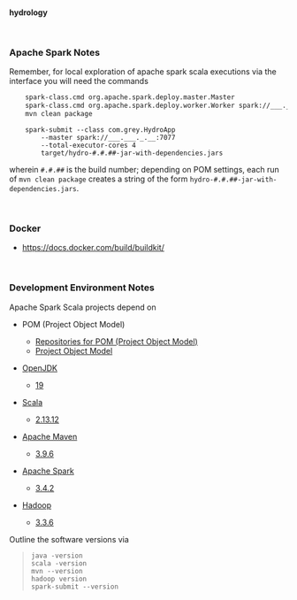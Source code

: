 <br>

**hydrology**

<br>

### Apache Spark Notes

Remember, for local exploration of apache spark scala executions via the interface you will need the commands

```bash
    spark-class.cmd org.apache.spark.deploy.master.Master
    spark-class.cmd org.apache.spark.deploy.worker.Worker spark://___.___._.__:7077
    mvn clean package
```


```shell
    spark-submit --class com.grey.HydroApp 
        --master spark://___.___._.__:7077 
        --total-executor-cores 4 
        target/hydro-#.#.##-jar-with-dependencies.jars
```

wherein `#.#.##` is the build number; depending on <span title='Project Object Model'>POM</span> settings, each run of `mvn clean package` creates a string of the form `hydro-#.#.##-jar-with-dependencies.jars`.

<br>

### Docker

* https://docs.docker.com/build/buildkit/

<br>

### Development Environment Notes

Apache Spark Scala projects depend on

* POM (Project Object Model)
  * [Repositories for POM (Project Object Model)](https://mvnrepository.com/repos)
  * [Project Object Model](https://maven.apache.org/guides/introduction/introduction-to-the-pom.html)

* [OpenJDK](https://hub.docker.com/_/openjdk)
  * [19](https://hub.docker.com/layers/library/openjdk/19-rc/images/sha256-973fe414a4e1f3e41e291b068183684a88827dd2cb5f78214da26632d5218702?context=explore)

* [Scala](https://scala-lang.org)
  * [2.13.12](https://www.scala-lang.org/download/2.13.12.html)

* [Apache Maven](https://maven.apache.org)
  * [3.9.6](https://dlcdn.apache.org/maven/maven-3/3.9.6/binaries/)

* [Apache Spark](https://spark.apache.org)
  * [3.4.2](https://dlcdn.apache.org/spark/spark-3.4.2/)

* [Hadoop](https://hadoop.apache.org)
  * [3.3.6](https://dlcdn.apache.org/hadoop/common/hadoop-3.3.6/)


Outline the software versions via

> ```shell
> java -version
> scala -version
> mvn --version
> hadoop version
> spark-submit --version
> ```

<br>
<br>

<br>
<br>

<br>
<br>

<br>
<br>

